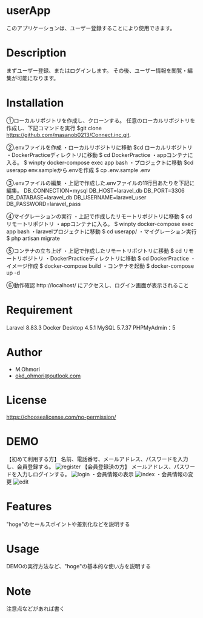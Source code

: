# userApp
このアプリケーションは、ユーザー登録することにより使用できます。

# Description
まずユーザー登録、またはログインします。
その後、ユーザー情報を閲覧・編集が可能になります。

# Installation
①ローカルリポジトリを作成し、クローンする。
任意のローカルリポジトリを作成し、下記コマンドを実行
$git clone https://github.com/masanob0213/Connect.inc.git.

②.envファイルを作成
・ローカルリポジトリに移動
$cd ローカルリポジトリ
・DockerPracticeディレクトリに移動
$ cd DockerPractice
・appコンテナに入る。
$ winpty docker-compose exec app bash
・プロジェクトに移動
$cd userapp
env.sampleから.envを作成
$ cp .env.sample .env

③.envファイルの編集
・上記で作成した.envファイルの11行目あたりを下記に編集。
DB_CONNECTION=mysql
DB_HOST=laravel_db
DB_PORT=3306
DB_DATABASE=laravel_db
DB_USERNAME=laravel_user
DB_PASSWORD=laravel_pass

④マイグレーションの実行
・上記で作成したリモートリポジトリに移動
$ cd リモートリポジトリ
・appコンテナに入る。
$ winpty docker-compose exec app bash
・laravelプロジェクトに移動
$ cd userapp/
・マイグレーション実行
$ php artisan migrate

⑤コンテナの立ち上げ
・上記で作成したリモートリポジトリに移動
$ cd リモートリポジトリ
・DockerPracticeディレクトリに移動
$ cd DockerPractice
・イメージ作成
$ docker-compose build
・コンテナを起動
$ docker-compose up -d

⑥動作確認
http://localhost/
にアクセスし、ログイン画面が表示されること

# Requirement
Laravel 8.83.3
Docker Desktop 4.5.1
MySQL 5.7.37
PHPMyAdmin：5

# Author
* M.Ohmori
* okd_ohmori@outlook.com

# License
https://choosealicense.com/no-permission/

# DEMO
【初めて利用する方】
名前、電話番号、メールアドレス、パスワードを入力し、会員登録する。
 ![register](https://user-images.githubusercontent.com/90172942/156907778-2d0714dc-fde6-4565-b388-5a5d5a7f4adf.png)
 【会員登録済の方】
 メールアドレス、パスワードを入力しログインする。
 ![login](https://user-images.githubusercontent.com/90172942/156907876-7a2924b8-25e4-4c63-8bfa-f14a9a2065dd.png)
 ・会員情報の表示
![index](https://user-images.githubusercontent.com/90172942/156907822-ed002b9f-a9df-4bb4-9a8a-de609e1afb5a.png)
・会員情報の変更
 ![edit](https://user-images.githubusercontent.com/90172942/156907796-3b8f89d9-9699-4dbc-863e-54fc47ae45a5.png)

# Features
"hoge"のセールスポイントや差別化などを説明する

# Usage
 DEMOの実行方法など、"hoge"の基本的な使い方を説明する
  
# Note
注意点などがあれば書く
